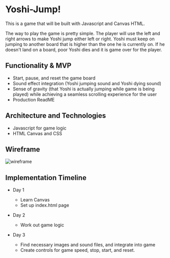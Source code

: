 # Yoshi-Jump!

This is a game that will be built with Javascript and Canvas HTML. 

The way to play the game is pretty simple. The player will use the left and right arrows to make Yoshi jump either left or right. Yoshi must keep on jumping to another board that is higher than the one he is currently on. If he doesn't land on a board, poor Yoshi dies and it is game over for the player. 

## Functionality & MVP

 * Start, pause, and reset the game board
 * Sound effect integration (Yoshi jumping sound and Yoshi dying sound)
 * Sense of gravity (that Yoshi is actually jumping while game is being played) while achieving a seamless scrolling experience for the user 
 * Production ReadME 
 
 ## Architecture and Technologies
  
  * Javascript for game logic 
  * HTML Canvas and CSS 
  
## Wireframe 

  ![wireframe](https://raw.githubusercontent.com/ayoung0131/Yoshi-Jump/master/assets/images/game_wireframe.png)
  
## Implementation Timeline 

  * Day 1 
    - Learn Canvas 
    - Set up index.html page 
    
   * Day 2 
     - Work out game logic 
    
   * Day 3 
     - Find necessary images and sound files, and integrate into game 
     - Create controls for game speed, stop, start, and reset. 
 
 
